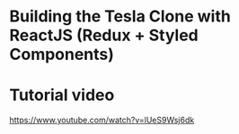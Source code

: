 # Building the Tesla Clone with ReactJS (Redux + Styled Components)

# Tutorial video
https://www.youtube.com/watch?v=lUeS9Wsj6dk

